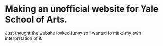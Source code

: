 # Making an unofficial website for Yale School of Arts.


Just thought the website looked funny so I wanted to make my own interpretation of it.

